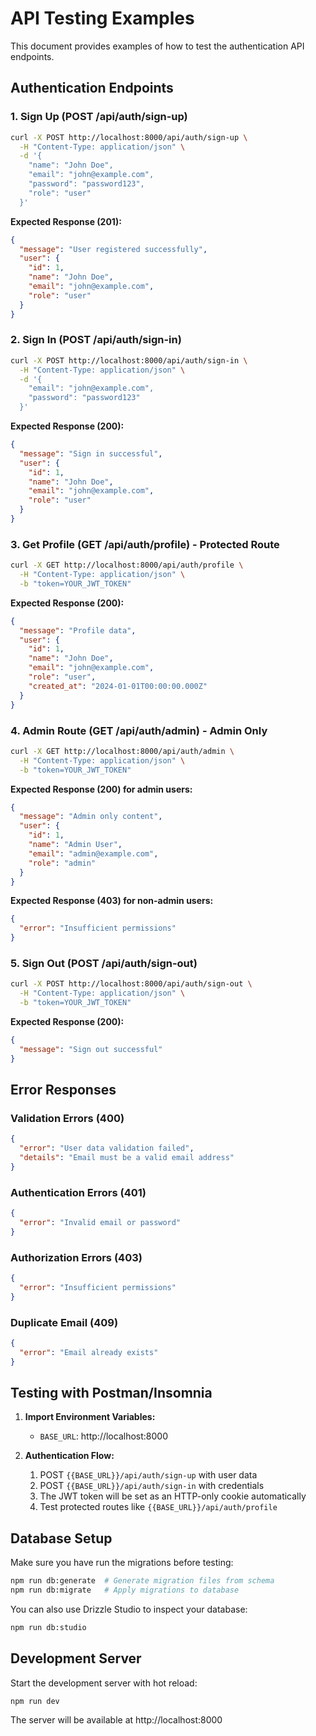 # API Testing Examples

This document provides examples of how to test the authentication API endpoints.

## Authentication Endpoints

### 1. Sign Up (POST /api/auth/sign-up)

```bash
curl -X POST http://localhost:8000/api/auth/sign-up \
  -H "Content-Type: application/json" \
  -d '{
    "name": "John Doe",
    "email": "john@example.com",
    "password": "password123",
    "role": "user"
  }'
```

**Expected Response (201):**
```json
{
  "message": "User registered successfully",
  "user": {
    "id": 1,
    "name": "John Doe",
    "email": "john@example.com",
    "role": "user"
  }
}
```

### 2. Sign In (POST /api/auth/sign-in)

```bash
curl -X POST http://localhost:8000/api/auth/sign-in \
  -H "Content-Type: application/json" \
  -d '{
    "email": "john@example.com",
    "password": "password123"
  }'
```

**Expected Response (200):**
```json
{
  "message": "Sign in successful",
  "user": {
    "id": 1,
    "name": "John Doe",
    "email": "john@example.com",
    "role": "user"
  }
}
```

### 3. Get Profile (GET /api/auth/profile) - Protected Route

```bash
curl -X GET http://localhost:8000/api/auth/profile \
  -H "Content-Type: application/json" \
  -b "token=YOUR_JWT_TOKEN"
```

**Expected Response (200):**
```json
{
  "message": "Profile data",
  "user": {
    "id": 1,
    "name": "John Doe",
    "email": "john@example.com",
    "role": "user",
    "created_at": "2024-01-01T00:00:00.000Z"
  }
}
```

### 4. Admin Route (GET /api/auth/admin) - Admin Only

```bash
curl -X GET http://localhost:8000/api/auth/admin \
  -H "Content-Type: application/json" \
  -b "token=YOUR_JWT_TOKEN"
```

**Expected Response (200) for admin users:**
```json
{
  "message": "Admin only content",
  "user": {
    "id": 1,
    "name": "Admin User",
    "email": "admin@example.com",
    "role": "admin"
  }
}
```

**Expected Response (403) for non-admin users:**
```json
{
  "error": "Insufficient permissions"
}
```

### 5. Sign Out (POST /api/auth/sign-out)

```bash
curl -X POST http://localhost:8000/api/auth/sign-out \
  -H "Content-Type: application/json" \
  -b "token=YOUR_JWT_TOKEN"
```

**Expected Response (200):**
```json
{
  "message": "Sign out successful"
}
```

## Error Responses

### Validation Errors (400)
```json
{
  "error": "User data validation failed",
  "details": "Email must be a valid email address"
}
```

### Authentication Errors (401)
```json
{
  "error": "Invalid email or password"
}
```

### Authorization Errors (403)
```json
{
  "error": "Insufficient permissions"
}
```

### Duplicate Email (409)
```json
{
  "error": "Email already exists"
}
```

## Testing with Postman/Insomnia

1. **Import Environment Variables:**
   - `BASE_URL`: http://localhost:8000
   
2. **Authentication Flow:**
   1. POST `{{BASE_URL}}/api/auth/sign-up` with user data
   2. POST `{{BASE_URL}}/api/auth/sign-in` with credentials
   3. The JWT token will be set as an HTTP-only cookie automatically
   4. Test protected routes like `{{BASE_URL}}/api/auth/profile`

## Database Setup

Make sure you have run the migrations before testing:

```bash
npm run db:generate  # Generate migration files from schema
npm run db:migrate   # Apply migrations to database
```

You can also use Drizzle Studio to inspect your database:

```bash
npm run db:studio
```

## Development Server

Start the development server with hot reload:

```bash
npm run dev
```

The server will be available at http://localhost:8000